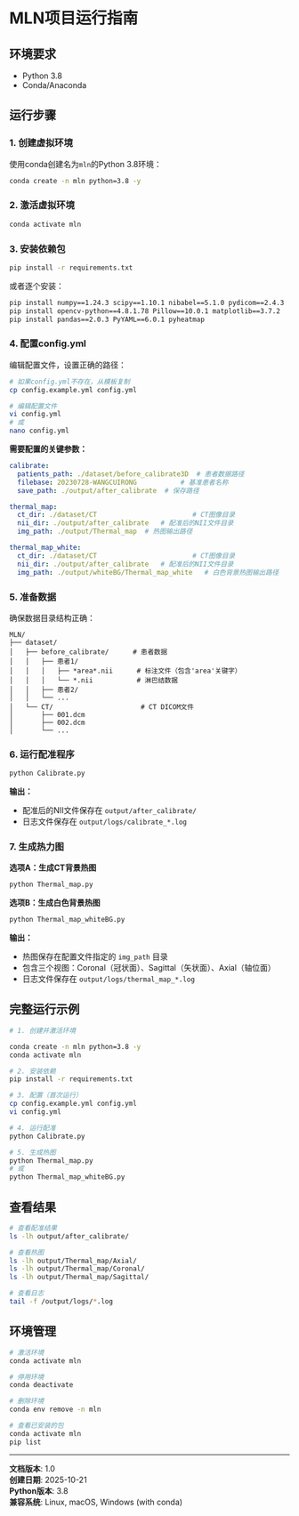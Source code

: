 # MLN项目运行指南

## 环境要求

- Python 3.8
- Conda/Anaconda

## 运行步骤

### 1. 创建虚拟环境

使用conda创建名为`mln`的Python 3.8环境：

```bash
conda create -n mln python=3.8 -y
```

### 2. 激活虚拟环境

```bash
conda activate mln
```

### 3. 安装依赖包

```bash
pip install -r requirements.txt
```

或者逐个安装：

```bash
pip install numpy==1.24.3 scipy==1.10.1 nibabel==5.1.0 pydicom==2.4.3
pip install opencv-python==4.8.1.78 Pillow==10.0.1 matplotlib==3.7.2
pip install pandas==2.0.3 PyYAML==6.0.1 pyheatmap
```

### 4. 配置config.yml

编辑配置文件，设置正确的路径：

```bash
# 如果config.yml不存在，从模板复制
cp config.example.yml config.yml

# 编辑配置文件
vi config.yml
# 或
nano config.yml
```

**需要配置的关键参数：**

```yaml
calibrate:
  patients_path: ./dataset/before_calibrate3D  # 患者数据路径
  filebase: 20230728-WANGCUIRONG           # 基准患者名称
  save_path: ./output/after_calibrate  # 保存路径

thermal_map:
  ct_dir: ./dataset/CT                        # CT图像目录
  nii_dir: ./output/after_calibrate   # 配准后的NII文件目录
  img_path: ./output/Thermal_map  # 热图输出路径

thermal_map_white:
  ct_dir: ./dataset/CT                        # CT图像目录
  nii_dir: ./output/after_calibrate   # 配准后的NII文件目录
  img_path: ./output/whiteBG/Thermal_map_white   # 白色背景热图输出路径
```

### 5. 准备数据

确保数据目录结构正确：

```
MLN/
├── dataset/
│   ├── before_calibrate/      # 患者数据
│   │   ├── 患者1/
│   │   │   ├── *area*.nii      # 标注文件（包含'area'关键字）
│   │   │   └── *.nii           # 淋巴结数据
│   │   ├── 患者2/
│   │   └── ...
│   └── CT/                      # CT DICOM文件
│       ├── 001.dcm
│       ├── 002.dcm
│       └── ...
```

### 6. 运行配准程序

```bash
python Calibrate.py
```

**输出：**
- 配准后的NII文件保存在 `output/after_calibrate/`
- 日志文件保存在 `output/logs/calibrate_*.log`

### 7. 生成热力图

**选项A：生成CT背景热图**

```bash
python Thermal_map.py
```

**选项B：生成白色背景热图**

```bash
python Thermal_map_whiteBG.py
```

**输出：**
- 热图保存在配置文件指定的 `img_path` 目录
- 包含三个视图：Coronal（冠状面）、Sagittal（矢状面）、Axial（轴位面）
- 日志文件保存在 `output/logs/thermal_map_*.log`

## 完整运行示例

```bash
# 1. 创建并激活环境

conda create -n mln python=3.8 -y
conda activate mln

# 2. 安装依赖
pip install -r requirements.txt

# 3. 配置（首次运行）
cp config.example.yml config.yml
vi config.yml

# 4. 运行配准
python Calibrate.py

# 5. 生成热图
python Thermal_map.py
# 或
python Thermal_map_whiteBG.py
```

## 查看结果

```bash
# 查看配准结果
ls -lh output/after_calibrate/

# 查看热图
ls -lh output/Thermal_map/Axial/
ls -lh output/Thermal_map/Coronal/
ls -lh output/Thermal_map/Sagittal/

# 查看日志
tail -f /output/logs/*.log
```

## 环境管理

```bash
# 激活环境
conda activate mln

# 停用环境
conda deactivate

# 删除环境
conda env remove -n mln

# 查看已安装的包
conda activate mln
pip list
```


---

**文档版本**: 1.0  
**创建日期**: 2025-10-21  
**Python版本**: 3.8  
**兼容系统**: Linux, macOS, Windows (with conda)
